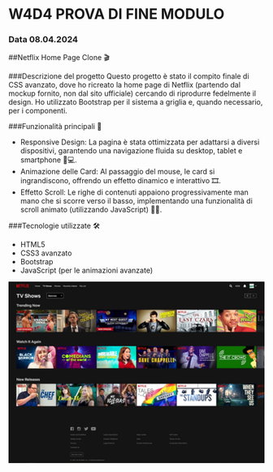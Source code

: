 # W4D4 PROVA DI FINE MODULO
### Data 08.04.2024

##Netflix Home Page Clone 🎬

###Descrizione del progetto
Questo progetto è stato il compito finale di CSS avanzato, dove ho ricreato la home page di Netflix (partendo dal mockup fornito, non dal sito ufficiale) cercando di riprodurre fedelmente il design. Ho utilizzato Bootstrap per il sistema a griglia e, quando necessario, per i componenti.

###Funzionalità principali 🌟
- Responsive Design: La pagina è stata ottimizzata per adattarsi a diversi dispositivi, garantendo una navigazione fluida su desktop, tablet e smartphone 📱💻.
- Animazione delle Card: Al passaggio del mouse, le card si ingrandiscono, offrendo un effetto dinamico e interattivo 🎞️.
- Effetto Scroll: Le righe di contenuti appaiono progressivamente man mano che si scorre verso il basso, implementando una funzionalità di scroll animato (utilizzando JavaScript) 📜✨.

###Tecnologie utilizzate 🛠️
- HTML5
- CSS3 avanzato
- Bootstrap
- JavaScript (per le animazioni avanzate)

<img src="./mockap/netflix-home.png" alt="Mockup Netflix">
